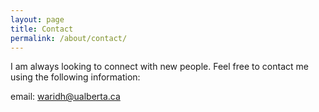 ```yaml
---
layout: page
title: Contact
permalink: /about/contact/
---
```


I am always looking to connect with new people. Feel free to contact me using the following information:  

email: waridh@ualberta.ca

